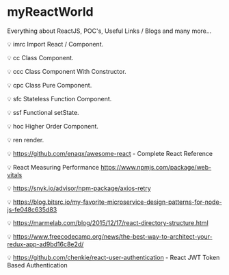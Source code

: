 # myReactWorld
Everything about ReactJS, POC's, Useful Links / Blogs and many more... 

:bulb: imrc	Import React / Component.

:bulb: cc	Class Component.

:bulb: ccc	Class Component With Constructor.

:bulb: cpc	Class Pure Component.

:bulb: sfc	Stateless Function Component.

:bulb: ssf	Functional setState.

:bulb: hoc	Higher Order Component.

:bulb: ren	render.

:bulb: https://github.com/enaqx/awesome-react - Complete React Reference

:bulb: React Measuring Performance https://www.npmjs.com/package/web-vitals

:bulb: https://snyk.io/advisor/npm-package/axios-retry

:bulb: https://blog.bitsrc.io/my-favorite-microservice-design-patterns-for-node-js-fe048c635d83

:bulb: https://marmelab.com/blog/2015/12/17/react-directory-structure.html

:bulb: https://www.freecodecamp.org/news/the-best-way-to-architect-your-redux-app-ad9bd16c8e2d/

:bulb: https://github.com/chenkie/react-user-authentication - React JWT Token Based Authentication
